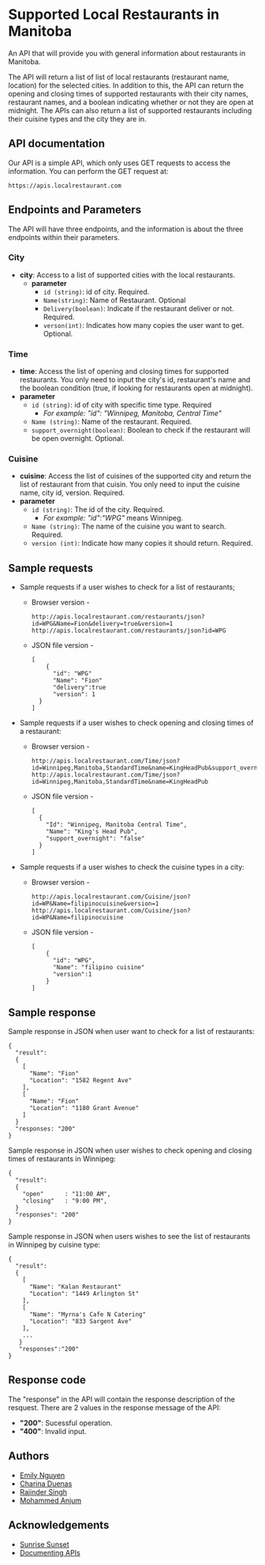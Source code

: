 # Supported Local Restaurants in Manitoba
An API that will provide you with general information about restaurants in Manitoba.  

The API will return a list of list of local restaurants (restaurant name, location) for the selected cities. In addition to this, the API can return the opening and closing times of supported restaurants with their city names, restaurant names, and a boolean indicating whether or not they are open at midnight. The APIs can also return a list of supported restaurants including their cuisine types and the city they are in.

## API documentation
Our API is a simple API, which only uses GET requests to access the information. You can perform the GET request at:
```
https://apis.localrestaurant.com
```

## Endpoints and Parameters
The API will have three endpoints, and the information is about the three endpoints within their parameters.
### City
- **city**: Access to a list of supported cities with the local restaurants.
  - **parameter**
    - ```id (string)```: id of city. Required.
    - ```Name(string)```: Name of Restaurant. Optional
    - ```Delivery(boolean)```: Indicate if the restaurant deliver or not. Required.
    - ```verson(int)```: Indicates how many copies the user want to get. Optional.

### Time
  - **time**: Access the list of opening and closing times for supported restaurants. You only need to input the city's id, restaurant's name and the boolean condition (true, if looking for restaurants open at midnight). 
  - **parameter**
    - ```id (string)```: id of city with specific time type. Required
      * *For example: "id": "Winnipeg, Manitoba, Central Time"*
    - ```Name (string)```: Name of the restaurant. Required.
    - ```support_overnight(boolean)```: Boolean to check if the restaurant will be open overnight. Optional.

### Cuisine
  - **cuisine**: Access the list of cuisines of the supported city and return the list of restaurant from that cuisin. You only need to input the cuisine name, city id, version. Required.
  - **parameter**
    - ```id (string)```: The id of the city. Required.
      * *For example: "id":"WPG"* means Winnipeg.
    - ```Name (string)```: The name of the cuisine you want to search. Required.
    - ```version (int)```: Indicate how many copies it should return. Required.

## Sample requests

* Sample requests if a user wishes to check for a list of restaurants;
  * Browser version -

    ```
    http://apis.localrestaurant.com/restaurants/json?id=WPG&Name=Fion&delivery=true&version=1
    http://apis.localrestaurant.com/restaurants/json?id=WPG
    ```
  * JSON file version -
    ```
    [
        {
          "id": "WPG"
          "Name": "Fion"
          "delivery":true
          "version": 1
      }
    ]
    ```

* Sample requests if a user wishes to check opening and closing times of a restaurant:
  * Browser version -
    ```
    http://apis.localrestaurant.com/Time/json?id=Winnipeg,Manitoba,StandardTime&name=KingHeadPub&support_overnight=false
    http://apis.localrestaurant.com/Time/json?id=Winnipeg,Manitoba,StandardTime&name=KingHeadPub
    ```
  * JSON file version -
    ```
    [
      {
        "Id": "Winnipeg, Manitoba Central Time",
        "Name": "King's Head Pub",
        "support_overnight": "false"
      }
    ]
    ```
* Sample requests if a user wishes to check the cuisine types in a city:
  * Browser version -
    ```
    http://apis.localrestaurant.com/Cuisine/json?id=WP&Name=filipinocuisine&version=1
    http://apis.localrestaurant.com/Cuisine/json?id=WP&Name=filipinocuisine
    ```
  * JSON file version -
    ```
    [
        {
          "id": "WPG",
          "Name": "filipino cuisine"
          "version":1
        }
    ]
    ```

  
## Sample response
Sample response in JSON when user want to check for a list of restaurants:
```
{
  "result":
  {
    [
      "Name": "Fion"
      "Location": "1582 Regent Ave"
    ],
    [
      "Name": "Fion"
      "Location": "1180 Grant Avenue"
    ]
  }
  "responses: "200"
}
```
Sample response in JSON when user wishes to check opening and closing times of restaurants in Winnipeg:
```
{
  "result":
  {
    "open"      : "11:00 AM",
    "closing"   : "9:00 PM",
  }
  "responses": "200"
}
```
Sample response in JSON when users wishes to see the list of restaurants in Winnipeg by cuisine type:
```
{
  "result":
  {
    [
      "Name": "Kalan Restaurant"
      "Location": "1449 Arlington St"
    ],
    [
      "Name": "Myrna's Cafe N Catering"
      "Location": "833 Sargent Ave"
    ],
    ...
   }
   "responses":"200"
}
```
## Response code
The "response" in the API will contain the response description of the resquest. There are 2 values in the response message of the API:
- **"200"**: Sucessful operation.
- **"400"**: Invalid input.

## Authors
* [Emily Nguyen](https://github.com/emily0906)
* [Charina Duenas](https://github.com/pandorasjuicebox)
* [Rajinder Singh](https://github.com/rajindersingh751)
* [Mohammed Anjum](https://github.com/vijdan-anjum)

## Acknowledgements
- [Sunrise Sunset](https://sunrise-sunset.org/api)
- [Documenting APIs](https://idratherbewriting.com/learnapidoc/pubapis_openapi_step1_openapi_object.html)
